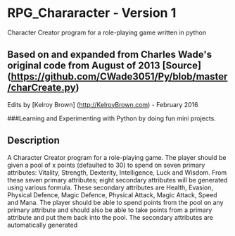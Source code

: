 # RPG_Chararacter - Version 1
Character Creator program for a role-playing game written in python

## Based on and expanded from Charles Wade's original code from August of 2013 [Source] (https://github.com/CWade3051/Py/blob/master/charCreate.py)

Edits by [Kelroy Brown] (http://KelroyBrown.com) - February 2016

###Learning and Experimenting with Python by doing fun mini projects.

## Description

A Character Creator program for a role-playing game. The player should be given a pool of x points (defaulted
to 30) to spend on seven primary attributes: Vitality, Strength, Dexterity, Intelligence, Luck and Wisdom.
From these seven primary attributes; eight secondary attributes will be generated using various formula. These
secondary attributes are Health, Evasion, Physical Defence, Magic Defence, Physical Attack, Magic Attack, Speed and
Mana. The player should be able to spend points from the pool on any primary attribute and should also be able to take
points from a primary attribute and put them back into the pool. The secondary attributes are automatically generated
